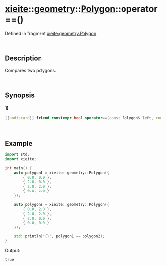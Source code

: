 # [xieite](../../../../../../xieite.md)\:\:[geometry](../../../../../../geometry.md)\:\:[Polygon<Arithmetic>](../../../../polygon.md)\:\:operator==\(\)
Defined in fragment [xieite:geometry.Polygon](../../../../../../../src/geometry/polygon.cpp)

&nbsp;

## Description
Compares two polygons.

&nbsp;

## Synopsis
#### 1)
```cpp
[[nodiscard]] friend constexpr bool operator==(const Polygon& left, const Polygon& right) noexcept;
```

&nbsp;

## Example
```cpp
import std;
import xieite;

int main() {
    auto polygon1 = xieite::geometry::Polygon({
        { 0.0, 0.0 },
        { 2.0, 0.0 },
        { 2.0, 2.0 },
        { 0.0, 2.0 }
    });

    auto polygon2 = xieite::geometry::Polygon({
        { 0.0, 2.0 },
        { 2.0, 2.0 },
        { 2.0, 0.0 },
        { 0.0, 0.0 }
    });

    std::println("{}", polygon1 == polygon2);
}
```
Output:
```
true
```
